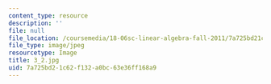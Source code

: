 ```yaml
---
content_type: resource
description: ''
file: null
file_location: /coursemedia/18-06sc-linear-algebra-fall-2011/7a725bd21c62f132a0bc63e36ff168a9_3_2.jpg
file_type: image/jpeg
resourcetype: Image
title: 3_2.jpg
uid: 7a725bd2-1c62-f132-a0bc-63e36ff168a9
---
```

